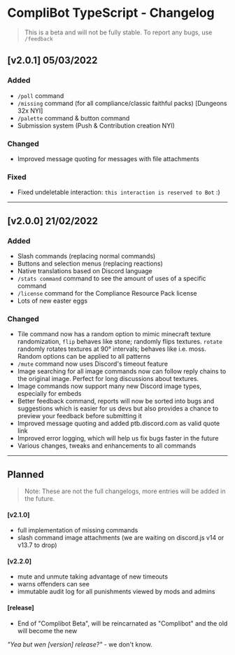 # CompliBot TypeScript - Changelog
> This is a beta and will not be fully stable. To report any bugs, use `/feedback`

## [v2.0.1] 05/03/2022

### Added
- `/poll` command
- `/missing` command (for all compliance/classic faithful packs) [Dungeons 32x NYI]
- `/palette` command & button command
- Submission system (Push & Contribution creation NYI)

### Changed
- Improved message quoting for messages with file attachments

### Fixed
- Fixed undeletable interaction: `this interaction is reserved to Bot` :)

---
## [v2.0.0] 21/02/2022

### Added

- Slash commands (replacing normal commands)
- Buttons and selection menus (replacing reactions)
- Native translations based on Discord language
- `/stats command` command to see the amount of uses of a specific command
- `/license` command for the Compliance Resource Pack license
- Lots of new easter eggs

### Changed

- Tile command now has a random option to mimic minecraft texture randomization,
`flip` behaves like stone; randomly flips textures. `rotate`
randomly rotates textures at 90° intervals; behaves like i.e. moss.
Random options can be applied to all patterns
- `/mute` command now uses Discord's timeout feature
- Image searching for all image commands now can follow reply chains to the original image. Perfect for long discussions about textures.
- Image commands now support many new Discord image types, especially for embeds
- Better feedback command, reports will now be sorted into bugs and suggestions which is easier for us devs but also provides a chance to preview your feedback before submitting it
- Improved message quoting and added ptb.discord.com as valid quote link
- Improved error logging, which will help us fix bugs faster in the future
- Various changes, tweaks and enhancements to all commands

---
## Planned

> Note: These are not the full changelogs, more entries will be added in the future.

#### [v2.1.0]
- full implementation of missing commands
- slash command image attachments (we are waiting on discord.js v14 or v13.7 to drop)
#### [v2.2.0]
- mute and unmute taking advantage of new timeouts
- warns offenders can see
- immutable audit log for all punishments viewed by mods and admins
#### [release] 
- End of "Complibot Beta", will be reincarnated as "Complibot" and the old will become the new

_"Yea but wen [version] release?"_ - we don't know.
